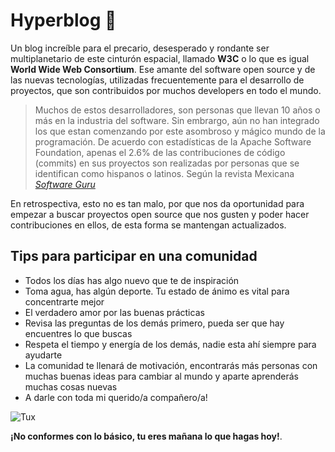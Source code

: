 # Hyperblog 💚
Un blog increíble para el precario, desesperado y rondante ser multiplanetario de este cinturón espacial, llamado **W3C** o lo que es igual **World Wide Web Consortium**. Ese amante del software open source y de las nuevas tecnologías, utilizadas frecuentemente para el desarrollo de proyectos, que son contribuidos por muchos developers en todo el mundo.
> Muchos de estos desarrolladores, son personas que llevan 10 años o más en la industria del software. Sin embrargo, aún no han integrado los que estan comenzando por este asombroso y mágico mundo de la programación. De acuerdo con estadísticas de la Apache Software Foundation, apenas el 2.6% de las contribuciones de código (commits) en sus proyectos son realizadas por personas que se identifican como hispanos o latinos.
> Según la revista Mexicana *[Software Guru](https://sg.com.mx/buzz/fundaciones-open-source-impartiran-talleres-para-guiar-devs-en-latam-contribuir-proyectos)*

En retrospectiva, esto no es tan malo, por que nos da oportunidad para empezar a buscar proyectos open source que nos gusten y poder hacer contribuciones en ellos, de esta forma se mantengan actualizados.
## Tips para participar en una comunidad
* Todos los días has algo nuevo que te de inspiración
* Toma agua, has algún deporte. Tu estado de ánimo es vital para concentrarte mejor
* El verdadero amor por las buenas prácticas
* Revisa las preguntas de los demás primero, pueda ser que hay encuentres lo que buscas
* Respeta el tiempo y energía de los demás, nadie esta ahí siempre para ayudarte
* La comunidad te llenará de motivación, encontrarás más personas con muchas buenas ideas para cambiar al mundo y aparte aprenderás muchas cosas nuevas
* A darle con toda mi querido/a compañero/a!


![Tux](https://i.imgur.com/rZhY17o.png)


 **¡No conformes con lo básico, tu eres mañana lo que hagas hoy!**.
